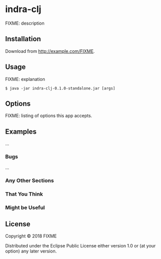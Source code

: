 # indra-clj

FIXME: description

## Installation

Download from http://example.com/FIXME.

## Usage

FIXME: explanation

    $ java -jar indra-clj-0.1.0-standalone.jar [args]

## Options

FIXME: listing of options this app accepts.

## Examples

...

### Bugs

...

### Any Other Sections
### That You Think
### Might be Useful

## License

Copyright © 2018 FIXME

Distributed under the Eclipse Public License either version 1.0 or (at
your option) any later version.
